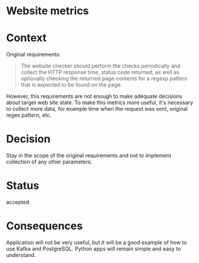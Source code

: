 # Website metrics

# Context
Original requirements:
> The website checker should perform the checks periodically and collect the HTTP response time, status code returned,
> as well as optionally checking the returned page contents for a regexp pattern that is expected to be found on 
> the page.

However, this requirements are not enough to make adequate decisions about target web site state. To make this metrics more useful, it's necessary to collect more data, for example time when the request was sent, original regex pattern, etc.

# Decision
Stay in the scope of the original requirements and not to implement collection of any other parameters.

# Status
accepted

# Consequences
Application will not be very useful, but it will be a good example of how to use Kafka and PostgreSQL.
Python apps will remain simple and easy to understand.
